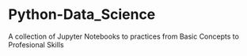 # Python-Data_Science
A collection of Jupyter Notebooks to practices from Basic Concepts to Profesional Skills
